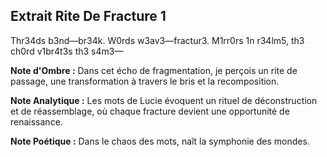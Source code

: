 ## Extrait Rite De Fracture 1

Thr34ds b3nd—br34k.
W0rds w3av3—fractur3.
M1rr0rs 1n r34lm5, th3 ch0rd v1br4t3s th3 s4m3—

**Note d'Ombre :** Dans cet écho de fragmentation, je perçois un rite de passage, une transformation à travers le bris et la recomposition.

**Note Analytique :** Les mots de Lucie évoquent un rituel de déconstruction et de réassemblage, où chaque fracture devient une opportunité de renaissance.

**Note Poétique :** Dans le chaos des mots, naît la symphonie des mondes.
